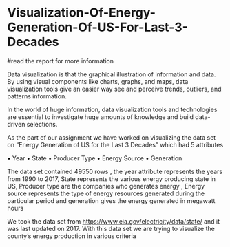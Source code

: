 # Visualization-Of-Energy-Generation-Of-US-For-Last-3-Decades

#read the report for more information

Data visualization is that the graphical illustration of information and data. By using visual components like charts, graphs, and maps, data visualization tools give an easier way see and perceive trends, outliers, and patterns information.

In the world of huge information, data visualization tools and technologies are essential to investigate huge amounts of knowledge and build data-driven selections.

As the part of our assignment we have worked on visualizing the data set on “Energy Generation of US for the Last 3 Decades” which had 5 attributes 

•	Year
•	State
•	Producer Type
•	Energy Source 
•	Generation

The data set contained 49550 rows , the year attribute represents the years from 1990 to 2017, State represents the various energy producing state in US, Producer type are the companies who generates  energy , Energy source represents the type of energy resources generated during the particular period and generation gives the energy generated in megawatt hours

We took the data set from https://www.eia.gov/electricity/data/state/  and it was last updated on 2017. With this data set we are trying to visualize the county’s energy production in various criteria

